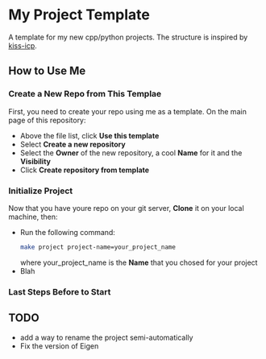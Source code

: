 # My Project Template

A template for my new cpp/python projects.
The structure is inspired by [kiss-icp](https://github.com/PRBonn/kiss-icp).

## How to Use Me

### Create a New Repo from This Templae
First, you need to create your repo using me as a template.
On the main page of this repository:
- Above the file list, click **Use this template**
- Select **Create a new repository**
- Select the **Owner** of the new repository, a cool **Name** for it and the **Visibility**
- Click **Create repository from template**

### Initialize Project
Now that you have youre repo on your git server, **Clone** it on your local machine, then:
- Run the following command:
  ```sh
  make project project-name=your_project_name 
  ```
  where your_project_name is the **Name** that you chosed for your project
- Blah

### Last Steps Before to Start

## TODO
- add a way to rename the project semi-automatically
- Fix the version of Eigen
